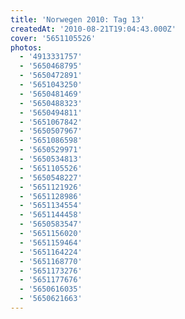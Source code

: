 ```yaml
---
title: 'Norwegen 2010: Tag 13'
createdAt: '2010-08-21T19:04:43.000Z'
cover: '5651105526'
photos:
  - '4913331757'
  - '5650468795'
  - '5650472891'
  - '5651043250'
  - '5650481469'
  - '5650488323'
  - '5650494811'
  - '5651067842'
  - '5650507967'
  - '5651086598'
  - '5650529971'
  - '5650534813'
  - '5651105526'
  - '5650548227'
  - '5651121926'
  - '5651128986'
  - '5651134554'
  - '5651144458'
  - '5650583547'
  - '5651156020'
  - '5651159464'
  - '5651164224'
  - '5651168770'
  - '5651173276'
  - '5651177676'
  - '5650616035'
  - '5650621663'
---
```


